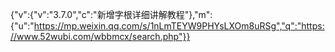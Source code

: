{"v":{"v":"3.7.0","c":"新增字根详细讲解教程"},"m":{"u":"https://mp.weixin.qq.com/s/1nLmTEYW9PHYsLXOm8uRSg","q":"https://www.52wubi.com/wbbmcx/search.php"}}
